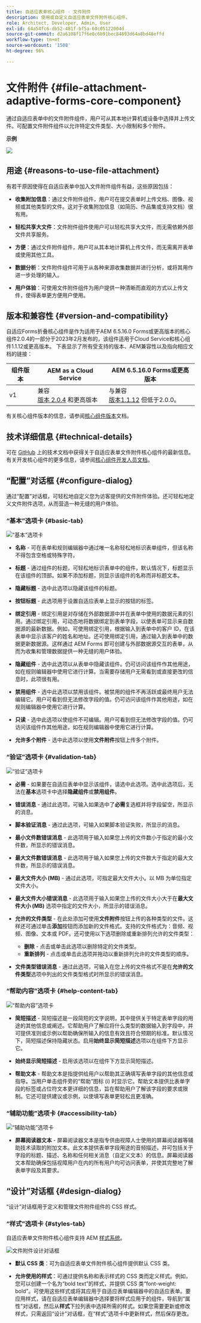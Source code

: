 ```yaml
---
title: 自适应表单核心组件 - 文件附件
description: 使用或自定义自适应表单文件附件核心组件。
role: Architect, Developer, Admin, User
exl-id: 64a54fc6-db52-481f-bf5a-60c05122004d
source-git-commit: d2a6108f17f6e0c6b91bec84893d64a8bd48effd
workflow-type: tm+mt
source-wordcount: '1508'
ht-degree: 96%

---
```


# 文件附件 {#file-attachment-adaptive-forms-core-component}

通过自适应表单中的文件附件组件，用户可从其本地计算机或设备中选择并上传文件。可配置文件附件组件以允许特定文件类型、大小限制和多个附件。

**示例**

![](/help/adaptive-forms/assets/upload-image.png)


## 用途 {#reasons-to-use-file-attachment}

有若干原因使得在自适应表单中加入文件附件组件有益，这些原因包括：

* **收集附加信息**：通过文件附件组件，用户可在提交表单时上传文档、图像、视频或其他类型的文件。这对于收集附加信息（如简历、作品集或支持文档）很有用。

* **轻松共享大文件**：文件附件组件使用户可以轻松共享大文件，而无需依赖外部文件共享服务。

* **方便**：通过文件附件组件，用户可从其本地计算机上传文件，而无需离开表单或使用其他工具。

* **数据分析**：文件附件组件可用于从各种来源收集数据并进行分析，或将其用作进一步处理的输入。

* **用户体验**：可使用文件附件组件为用户提供一种清晰而直观的方式以上传文件，使得表单更方便用户使用。

## 版本和兼容性 {#version-and-compatibility}

自适应Forms折叠核心组件是作为适用于AEM 6.5.16.0 Forms或更高版本的核心组件2.0.4的一部分于2023年2月发布的，该组件适用于Cloud Service和核心组件1.1.12或更高版本。 下表显示了所有受支持的版本、AEM兼容性以及指向相应文档的链接：

| 组件版本 | AEM as a Cloud Service | AEM 6.5.16.0 Forms或更高版本 |
|---|---|---|
| v1 | 兼容<br>[版本 2.0.4](/help/adaptive-forms/version.md) 和更高版本 | 与兼容<br>[版本1.1.12](/help/adaptive-forms/version.md) 但低于2.0.0。 |

有关核心组件版本的信息，请参阅[核心组件版本](/help/adaptive-forms/version.md)文档。

<!-- ## Sample Component Output {#sample-component-output}

To experience the Accordion Component as well as see examples of its configuration options as well as HTML and JSON output, visit the [Component Library](https://adobe.com/go/aem_cmp_library_accordion). -->

## 技术详细信息 {#technical-details}

可在 [GitHub](https://github.com/adobe/aem-core-forms-components/tree/master/ui.af.apps/src/main/content/jcr_root/apps/core/fd/components/form/fileinput/v1/fileinput) 上的技术文档中获得关于自适应表单文件附件核心组件的最新信息。有关开发核心组件的更多信息，请参阅[核心组件开发人员文档](/help/developing/overview.md)。

## “配置”对话框 {#configure-dialog}

通过“配置”对话框，可轻松地自定义您为访客提供的文件附件体验。还可轻松地定义文件附件选项，从而营造一种无缝的用户体验。

### “基本”选项卡 {#basic-tab}

![“基本”选项卡](/help/adaptive-forms/assets/fileattachement_basictab.png)

* **名称** - 可在表单和规则编辑器中通过唯一名称轻松地标识表单组件，但该名称不得包含空格或特殊字符。

* **标题** - 通过组件的标题，可轻松地标识表单中的组件，默认情况下，标题显示在该组件的顶部。如果不添加标题，则显示该组件的名称而非标题文本。

* **隐藏标题** - 选中此选项以隐藏该组件的标题。

* **按钮标题** - 此选项用于设置自适应表单上显示的按钮的标签。

* **绑定引用** - 绑定引用是对存储在外部数据源中并在表单中使用的数据元素的引用。通过绑定引用，可动态地将数据绑定到表单字段，以使表单可显示来自数据源的最新数据。例如，可使用绑定引用，根据输入到表单中的客户 ID，在该表单中显示该客户的姓名和地址。还可使用绑定引用，通过输入到表单中的数据更新数据源。这样通过 AEM Forms 即可创建与外部数据源交互的表单，从而为收集和管理数据提供一种无缝的用户体验。
* **隐藏组件** - 选中此选项以从表单中隐藏该组件。仍可访问该组件作其他用途，如在规则编辑器中使用它进行计算。当需要存储用户无需看到或直接更改的信息时，此项很有用。
* **禁用组件** - 选中此选项以禁用该组件。被禁用的组件不再活跃或最终用户无法编辑它。用户可看到但无法修改字段的值。仍可访问该组件作其他用途，如在规则编辑器中使用它进行计算。
* **只读** - 选中此选项以使组件不可编辑。用户可看到但无法修改字段的值。仍可访问该组件作其他用途，如在规则编辑器中使用它进行计算。
* **允许多个附件** - 选中此选项以使用&#x200B;**文件附件**&#x200B;按钮上传多个附件。

### “验证”选项卡 {#validation-tab}

![“验证”选项卡](/help/adaptive-forms/assets/fileattachment_validationtab.png)

* **必需** - 如果要在自适应表单中显示该组件，请选中此选项。选中此选项后，无法在&#x200B;**基本**&#x200B;选项卡中选择&#x200B;**隐藏组件**&#x200B;或&#x200B;**禁用组件**。

* **错误消息** - 通过此选项，可输入如果选中了&#x200B;**必需**&#x200B;复选框并将字段留空，所显示的消息。

* **脚本验证消息** - 通过此选项，可输入如果脚本验证失败，所显示的消息。

* **最小文件数错误消息** - 此选项用于输入如果您上传的文件数小于指定的最小文件数，所显示的错误消息。

* **最大文件数错误消息** - 此选项用于输入如果您上传的文件数大于指定的最大文件数，所显示的错误消息。

* **最大文件大小 (MB)** - 通过此选项，可指定最大文件大小。以 MB 为单位指定文件大小。

* **最大文件大小错误消息** - 此选项用于输入如果您上传的文件大小大于在&#x200B;**最大文件大小 (MB)** 选项中指定的文件大小，所显示的错误消息。

* **允许的文件类型** - 在此处添加可使用&#x200B;**文件附件**&#x200B;按钮上传的各种类型的文件。这样还可通过单击&#x200B;**添加**&#x200B;按钮而添加新的文件格式。支持的文件格式为：音频、视频、图像、文本或 PDF。还可使用以下选项删除或重新排列允许的文件类型：
   * **删除** - 点击或单击此选项以删除特定的文件类型。
   * **重新排列** - 点击或单击此选项并拖动以重新排列允许的文件类型的顺序。

* **文件类型错误消息** - 通过此选项，可输入在您上传的文件格式不是在&#x200B;**允许的文件类型**&#x200B;选项中列出的文件类型格式时所显示的错误消息。

### “帮助内容”选项卡 {#help-content-tab}

![“帮助内容”选项卡](/help/adaptive-forms/assets/fileattachement_helpcontenttab.png)

* **简短描述** - 简短描述是一段简短的文字说明，其中提供关于特定表单字段的用途的其他信息或阐述。它帮助用户了解应将什么类型的数据输入到字段中，并可提供准则或示例以帮助确保所输入的信息有效且符合预期的标准。默认情况下，简短描述保持隐藏状态。启用&#x200B;**始终显示简短描述**&#x200B;选项以在组件下方显示它。

* **始终显示简短描述** - 启用该选项以在组件下方显示简短描述。

* **帮助文本** - 帮助文本是指提供给用户以帮助其正确填写表单字段的其他信息或指导。当用户单击组件旁的“帮助”图标 (i) 时显示它。帮助文本提供比表单字段的标签或占位符文本更详细的信息，旨在帮助用户了解该字段的要求或限制。它还可提供建议或示例，以使填写表单更轻松且更准确。

### “辅助功能”选项卡 {#accessibility-tab}


![“辅助功能”选项卡](/help/adaptive-forms/assets/fileattachement_accessibilitytab.png)

* **屏幕阅读器文本** - 屏幕阅读器文本是指专供由视障人士使用的屏幕阅读器等辅助技术读取的附加文本。此文本提供表单字段用途的音频描述，并可包括关于字段的标题、描述、名称和任何相关消息（自定义文本）的信息。屏幕阅读器文本帮助确保包括视障用户在内的所有用户均可访问表单，并使其完整地了解表单字段及其要求。


## “设计”对话框 {#design-dialog}

“设计”对话框用于定义和管理文件附件组件的 CSS 样式。

### “样式”选项卡 {#styles-tab}

自适应表单文件附件核心组件支持 AEM [样式系统](/help/get-started/authoring.md#component-styling)。

![文件附件设计对话框](/help/adaptive-forms/assets/fileattachment_designdialog.png)

* **默认 CSS 类**：可为自适应表单文件附件核心组件提供默认 CSS 类。

* **允许使用的样式**：可通过提供名称和表示样式的 CSS 类而定义样式。例如，您可以创建一个名为“bold text”的样式，并提供 CSS 类“font-weight: bold”。可使用这些样式或将其应用于自适应表单编辑器中的自适应表单。要应用样式，请在自适应表单编辑器中选择要将样式应用于的组件，导航到“属性”对话框，然后从&#x200B;**样式**&#x200B;下拉列表中选择所需的样式。如果您需要更新或修改样式，只需返回“设计”对话框，在“样式”选项卡中更新样式，然后保存更改。
